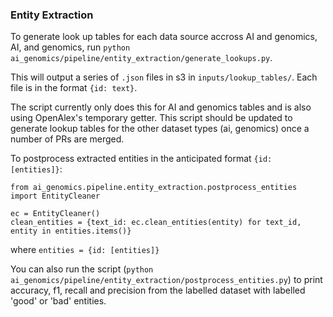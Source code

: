### Entity Extraction

To generate look up tables for each data source accross AI and genomics, AI, and genomics, run `python ai_genomics/pipeline/entity_extraction/generate_lookups.py`.

This will output a series of `.json` files in s3 in `inputs/lookup_tables/`. Each file is in the format `{id: text}`.

The script currently only does this for AI and genomics tables and is also using OpenAlex's temporary getter. This script should be updated to generate lookup tables for the other dataset types (ai, genomics) once a number of PRs are merged.

To postprocess extracted entities in the anticipated format `{id: [entities]}`:

```
from ai_genomics.pipeline.entity_extraction.postprocess_entities import EntityCleaner

ec = EntityCleaner()
clean_entities = {text_id: ec.clean_entities(entity) for text_id, entity in entities.items()}
```

where `entities = {id: [entities]}`

You can also run the script (`python ai_genomics/pipeline/entity_extraction/postprocess_entities.py`) to print
accuracy, f1, recall and precision from the labelled dataset with labelled 'good' or 'bad' entities.
